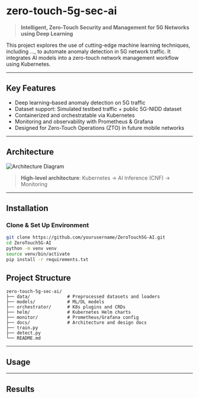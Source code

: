 # zero-touch-5g-sec-ai

> **Intelligent, Zero-Touch Security and Management for 5G Networks using Deep Learning**

This project explores the use of cutting-edge machine learning techniques, including ..., to automate anomaly detection in 5G network traffic. It integrates AI models into a zero-touch network management workflow using Kubernetes.

---

## Key Features

- Deep learning–based anomaly detection on 5G traffic
- Dataset support: Simulated testbed traffic + public 5G-NIDD dataset
- Containerized and orchestratable via Kubernetes
- Monitoring and observability with Prometheus & Grafana
- Designed for Zero-Touch Operations (ZTO) in future mobile networks

---

## Architecture

![Architecture Diagram](docs/architecture.png)

> **High-level architecture**: Kubernetes → AI Inference (CNF) → Monitoring

---

## Installation
### Clone & Set Up Environment

```bash
git clone https://github.com/yourusername/ZeroTouch5G-AI.git
cd ZeroTouch5G-AI
python -m venv venv
source venv/bin/activate
pip install -r requirements.txt
```

## Project Structure
```
zero-touch-5g-sec-ai/
├── data/              # Preprocessed datasets and loaders
├── models/            # ML/DL models 
├── orchestrator/      # K8s plugins and CRDs
├── helm/              # Kubernetes Helm charts
├── monitor/           # Prometheus/Grafana config
├── docs/              # Architecture and design docs
├── train.py
├── detect.py
└── README.md
```
---

## Usage

---

## Results


